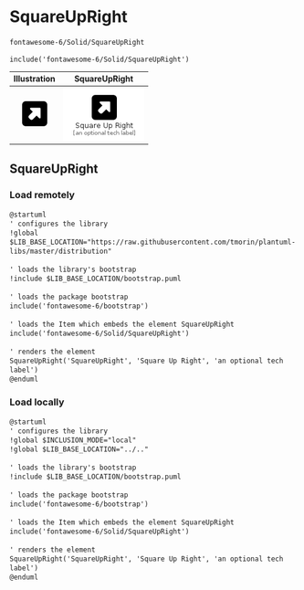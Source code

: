 # SquareUpRight


```text
fontawesome-6/Solid/SquareUpRight
```

```text
include('fontawesome-6/Solid/SquareUpRight')
```



| Illustration | SquareUpRight |
| :---: | :---: |
| ![illustration for Illustration](../../fontawesome-6/Solid/SquareUpRight.png) | ![illustration for SquareUpRight](../../fontawesome-6/Solid/SquareUpRight.Local.png) |




## SquareUpRight

### Load remotely
```plantuml
@startuml
' configures the library
!global $LIB_BASE_LOCATION="https://raw.githubusercontent.com/tmorin/plantuml-libs/master/distribution"

' loads the library's bootstrap
!include $LIB_BASE_LOCATION/bootstrap.puml

' loads the package bootstrap
include('fontawesome-6/bootstrap')

' loads the Item which embeds the element SquareUpRight
include('fontawesome-6/Solid/SquareUpRight')

' renders the element
SquareUpRight('SquareUpRight', 'Square Up Right', 'an optional tech label')
@enduml
```

### Load locally
```plantuml
@startuml
' configures the library
!global $INCLUSION_MODE="local"
!global $LIB_BASE_LOCATION="../.."

' loads the library's bootstrap
!include $LIB_BASE_LOCATION/bootstrap.puml

' loads the package bootstrap
include('fontawesome-6/bootstrap')

' loads the Item which embeds the element SquareUpRight
include('fontawesome-6/Solid/SquareUpRight')

' renders the element
SquareUpRight('SquareUpRight', 'Square Up Right', 'an optional tech label')
@enduml
```

